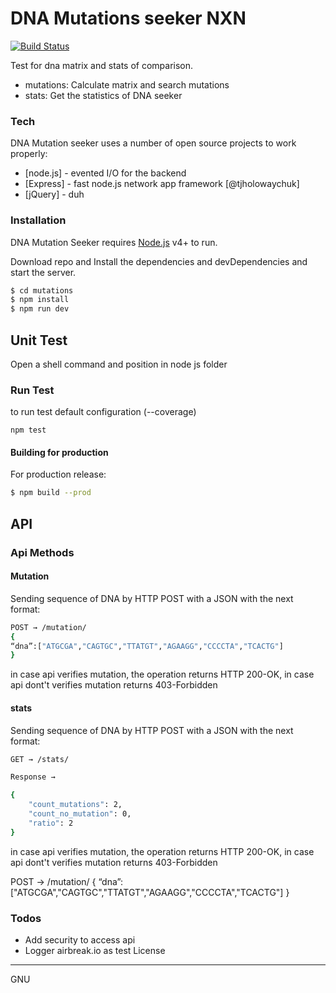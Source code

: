 # DNA Mutations seeker NXN

[![Build Status](https://travis-ci.org/teamknowlogy.svg?branch=master)](https://travis-ci.org/teamknowlogy/)

Test for dna matrix and stats of comparison.

  - mutations: Calculate matrix and search mutations
  - stats: Get the statistics of DNA seeker

### Tech

DNA Mutation seeker uses a number of open source projects to work properly:

* [node.js] - evented I/O for the backend
* [Express] - fast node.js network app framework [@tjholowaychuk]
* [jQuery] - duh


### Installation

DNA Mutation Seeker requires [Node.js](https://nodejs.org/) v4+ to run.

Download repo and Install the dependencies and devDependencies and start the server.

```sh
$ cd mutations
$ npm install
$ npm run dev
```

## Unit Test

Open a shell command and position in node js folder

### Run Test

to run test default configuration (--coverage)
```
npm test
```

#### Building for production
For production release:
```sh
$ npm build --prod
```
## API

### Api Methods

#### Mutation
Sending sequence of DNA by HTTP POST with a JSON with the next format:
```sh
POST → /mutation/
{
“dna”:["ATGCGA","CAGTGC","TTATGT","AGAAGG","CCCCTA","TCACTG"]
}
```
in case api verifies mutation, the operation returns HTTP 200-OK, in case api dont't verifies mutation returns 403-Forbidden

#### stats
Sending sequence of DNA by HTTP POST with a JSON with the next format:
```sh
GET → /stats/
```
```sh
Response → 

{
    "count_mutations": 2,
    "count_no_mutation": 0,
    "ratio": 2
}

```

in case api verifies mutation, the operation returns HTTP 200-OK, in case api dont't verifies mutation returns 403-Forbidden

POST → /mutation/
{
“dna”:["ATGCGA","CAGTGC","TTATGT","AGAAGG","CCCCTA","TCACTG"]
}
### Todos

 - Add security to access api
 - Logger airbreak.io as test
License
----

GNU